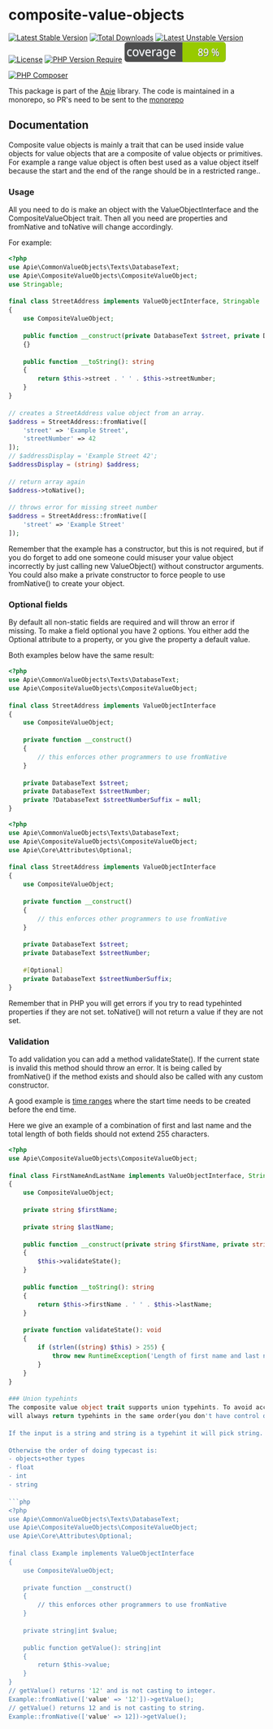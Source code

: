 # composite-value-objects

 [![Latest Stable Version](http://poser.pugx.org/apie/composite-value-objects/v)](https://packagist.org/packages/apie/composite-value-objects) [![Total Downloads](http://poser.pugx.org/apie/composite-value-objects/downloads)](https://packagist.org/packages/apie/composite-value-objects) [![Latest Unstable Version](http://poser.pugx.org/apie/composite-value-objects/v/unstable)](https://packagist.org/packages/apie/composite-value-objects) [![License](http://poser.pugx.org/apie/composite-value-objects/license)](https://packagist.org/packages/apie/composite-value-objects) [![PHP Version Require](http://poser.pugx.org/apie/composite-value-objects/require/php)](https://packagist.org/packages/apie/composite-value-objects) ![Code coverage](https://raw.githubusercontent.com/apie-lib/composite-value-objects/main/coverage_badge.svg) 

[![PHP Composer](https://github.com/apie-lib/composite-value-objects/actions/workflows/php.yml/badge.svg?event=push)](https://github.com/apie-lib/composite-value-objects/actions/workflows/php.yml)

This package is part of the [Apie](https://github.com/apie-lib) library.
The code is maintained in a monorepo, so PR's need to be sent to the [monorepo](https://github.com/apie-lib/apie-lib-monorepo/pulls)

## Documentation
Composite value objects is mainly a trait that can be used inside value objects for value objects that are a composite of value objects or primitives. For example a range value object is often best used as a value object itself because the start and the end of the range should be in a restricted range..

### Usage
All you need to do is make an object with the ValueObjectInterface and the CompositeValueObject trait. Then all you need are properties and fromNative and toNative will change accordingly.

For example:
```php
<?php
use Apie\CommonValueObjects\Texts\DatabaseText;
use Apie\CompositeValueObjects\CompositeValueObject;
use Stringable;

final class StreetAddress implements ValueObjectInterface, Stringable
{
    use CompositeValueObject;

    public function __construct(private DatabaseText $street, private DatabaseText $streetNumber)
    {}

    public function __toString(): string
    {
        return $this->street . ' ' . $this->streetNumber;
    }
}

// creates a StreetAddress value object from an array.
$address = StreetAddress::fromNative([
    'street' => 'Example Street',
    'streetNumber' => 42
]);
// $addressDisplay = 'Example Street 42';
$addressDisplay = (string) $address;

// return array again
$address->toNative();

// throws error for missing street number
$address = StreetAddress::fromNative([
    'street' => 'Example Street'
]);

```

Remember that the example has a constructor, but this is not required, but if you do forget to add one someone could misuser your
value object incorrectly by just calling new ValueObject() without constructor arguments. You could also make a private constructor
to force people to use fromNative() to create your object.

### Optional fields
By default all non-static fields are required and will throw an error if missing. To make a field optional you have 2 options.
You either add the Optional attribute to a property, or you give the property a default value.

Both examples below have the same result:

```php
<?php
use Apie\CommonValueObjects\Texts\DatabaseText;
use Apie\CompositeValueObjects\CompositeValueObject;

final class StreetAddress implements ValueObjectInterface
{
    use CompositeValueObject;

    private function __construct()
    {
        // this enforces other programmers to use fromNative
    }

    private DatabaseText $street;
    private DatabaseText $streetNumber;
    private ?DatabaseText $streetNumberSuffix = null;
}
```

```php
<?php
use Apie\CommonValueObjects\Texts\DatabaseText;
use Apie\CompositeValueObjects\CompositeValueObject;
use Apie\Core\Attributes\Optional;

final class StreetAddress implements ValueObjectInterface
{
    use CompositeValueObject;

    private function __construct()
    {
        // this enforces other programmers to use fromNative
    }

    private DatabaseText $street;
    private DatabaseText $streetNumber;

    #[Optional]
    private DatabaseText $streetNumberSuffix;
}
```
Remember that in PHP you will get errors if you try to read typehinted properties if they are not set. toNative() will not return
a value if they are not set.

### Validation
To add validation you can add a method validateState(). If the current state is invalid this method should throw an error.
It is being called by fromNative() if the method exists and should also be called with any custom constructor.

A good example is [time ranges](https://github.com/apie-lib/common-value-objects/blob/main/src/Ranges/DateTimeRange.php#L43) where the start time needs to be created before the end time.

Here we give an example of a combination of first and last name and the total length of both fields should not extend 255 characters.

```php
<?php
use Apie\CompositeValueObjects\CompositeValueObject;

final class FirstNameAndLastName implements ValueObjectInterface, Stringable
{
    use CompositeValueObject;

    private string $firstName;

    private string $lastName;

    public function __construct(private string $firstName, private string $lastName)
    {
        $this->validateState();
    }

    public function __toString(): string
    {
        return $this->firstName . ' ' . $this->lastName;
    }

    private function validateState(): void
    {
        if (strlen((string) $this) > 255) {
            throw new RuntimeException('Length of first name and last name should not exceed 255 characters');
        }
    }
}

### Union typehints
The composite value object trait supports union typehints. To avoid accidental casting and that the reflection API of PHP
will always return typehints in the same order(you don't have control over this) we check specific types first.

If the input is a string and string is a typehint it will pick string.

Otherwise the order of doing typecast is:
- objects+other types
- float
- int
- string

```php
<?php
use Apie\CommonValueObjects\Texts\DatabaseText;
use Apie\CompositeValueObjects\CompositeValueObject;
use Apie\Core\Attributes\Optional;

final class Example implements ValueObjectInterface
{
    use CompositeValueObject;

    private function __construct()
    {
        // this enforces other programmers to use fromNative
    }

    private string|int $value;

    public function getValue(): string|int
    {
        return $this->value;
    }
}
// getValue() returns '12' and is not casting to integer.
Example::fromNative(['value' => '12'])->getValue();
// getValue() returns 12 and is not casting to string.
Example::fromNative(['value' => 12])->getValue();
```
